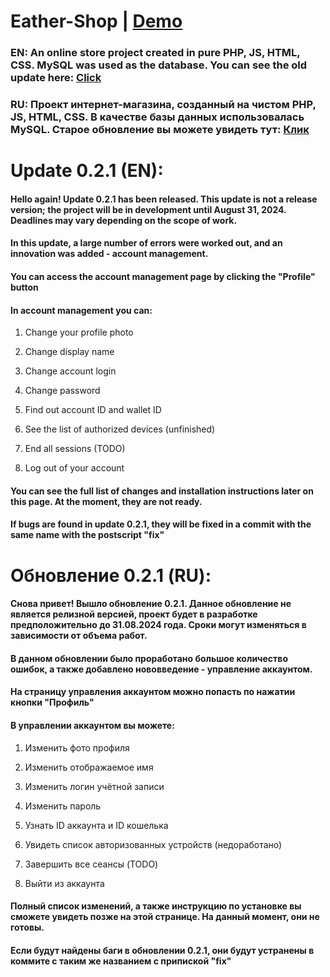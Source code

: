 # Eather-Shop | [Demo](http://185.117.152.16/index.php)
### EN: An online store project created in pure PHP, JS, HTML, CSS. MySQL was used as the database. You can see the old update here: [Click](https://github.com/LuckyDevv/Eather-Shop/blob/main/markdown/Update_0_2_0.md) 

### RU: Проект интернет-магазина, созданный на чистом PHP, JS, HTML, CSS. В качестве базы данных использовалась MySQL. Старое обновление вы можете увидеть тут: [Клик](https://github.com/LuckyDevv/Eather-Shop/blob/main/markdown/Update_0_2_0.md)

# Update 0.2.1 (EN):
#### Hello again! Update 0.2.1 has been released. This update is not a release version; the project will be in development until August 31, 2024. Deadlines may vary depending on the scope of work.

#### In this update, a large number of errors were worked out, and an innovation was added - account management.
#### You can access the account management page by clicking the "Profile" button
#### In account management you can:

1. Change your profile photo

2. Change display name

3. Change account login

4. Change password

5. Find out account ID and wallet ID

6. See the list of authorized devices (unfinished)

7. End all sessions (TODO)

8. Log out of your account

#### You can see the full list of changes and installation instructions later on this page. At the moment, they are not ready.

#### If bugs are found in update 0.2.1, they will be fixed in a commit with the same name with the postscript "fix"

# Обновление 0.2.1 (RU):
#### Снова привет! Вышло обновление 0.2.1. Данное обновление не является релизной версией, проект будет в разработке предположительно до 31.08.2024 года. Сроки могут изменяться в зависимости от объема работ.

#### В данном обновлении было проработано большое количество ошибок, а также добавлено нововведение - управление аккаунтом.
#### На страницу управления аккаунтом можно попасть по нажатии кнопки "Профиль"
#### В управлении аккаунтом вы можете:

1. Изменить фото профиля

2. Изменить отображаемое имя

3. Изменить логин учётной записи

4. Изменить пароль

5. Узнать ID аккаунта и ID кошелька

6. Увидеть список авторизованных устройств (недоработано)

7. Завершить все сеансы (TODO)

8. Выйти из аккаунта

#### Полный список изменений, а также инструкцию по установке вы сможете увидеть позже на этой странице. На данный момент, они не готовы.

#### Если будут найдены баги в обновлении 0.2.1, они будут устранены в коммите с таким же названием с припиской "fix"
